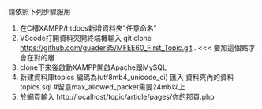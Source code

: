 請依照下列步驟服用

1. 在C槽XAMPP/htdocs新增資料夾"任意命名"
2. VScode打開資料夾開終端機輸入 git clone https://github.com/gueder85/MFEE60_First_Topic.git . <<< 要加這個點才會在對的層
3. clone下來後啟動XAMPP開啟Apache跟MySQL
4. 新建資料庫topics 編碼為(utf8mb4_unicode_ci) 匯入 資料夾內的資料 topics.sql #留意max_allowed_packet需要24mb以上
5. 於網頁輸入 http://localhost/topic/article/pages/你的那頁.php
